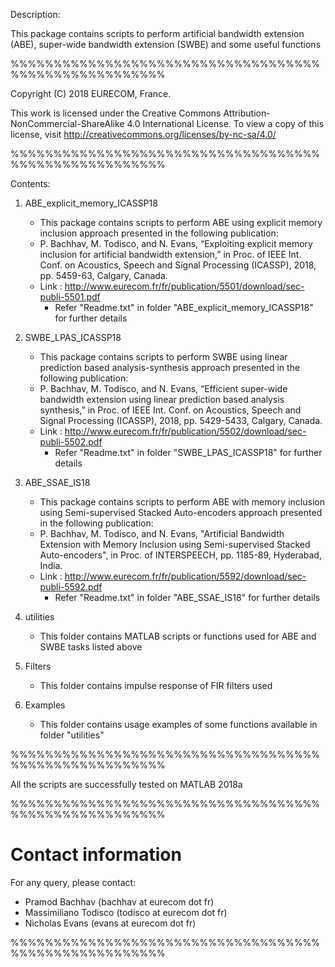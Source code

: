 Description:

This package contains scripts to perform artificial bandwidth extension (ABE), super-wide bandwidth extension (SWBE) and some useful functions

%%%%%%%%%%%%%%%%%%%%%%%%%%%%%%%%%%%%%%%%%%%%%%%%%%%%%%

Copyright (C) 2018 EURECOM, France.

This work is licensed under the Creative Commons Attribution-NonCommercial-ShareAlike 4.0 International
License. To view a copy of this license, visit http://creativecommons.org/licenses/by-nc-sa/4.0/

%%%%%%%%%%%%%%%%%%%%%%%%%%%%%%%%%%%%%%%%%%%%%%%%%%%%%%

Contents:

1) ABE_explicit_memory_ICASSP18 
	- This package contains scripts to perform ABE using explicit memory inclusion approach presented in the following publication: 
	- P. Bachhav, M. Todisco, and N. Evans, “Exploiting explicit memory inclusion for artificial bandwidth extension,” in Proc. of IEEE Int. Conf. on 	     		   Acoustics, Speech and Signal Processing (ICASSP), 2018, pp. 5459-63, Calgary, Canada.
	- Link : http://www.eurecom.fr/fr/publication/5501/download/sec-publi-5501.pdf
        - Refer "Readme.txt" in folder "ABE_explicit_memory_ICASSP18" for further details
	
2) SWBE_LPAS_ICASSP18 
	- This package contains scripts to perform SWBE using linear prediction based analysis-synthesis approach presented in the following publication:
	- P. Bachhav, M. Todisco, and N. Evans, “Efficient super-wide bandwidth extension using linear prediction based analysis synthesis,” in Proc. of IEEE 
	   Int. Conf. on Acoustics, Speech and Signal Processing (ICASSP), 2018, pp. 5429-5433, Calgary, Canada.
	- Link : http://www.eurecom.fr/fr/publication/5502/download/sec-publi-5502.pdf   
        - Refer "Readme.txt" in folder "SWBE_LPAS_ICASSP18" for further details

3) ABE_SSAE_IS18
	- This package contains scripts to perform ABE with memory inclusion using Semi-supervised Stacked Auto-encoders approach presented in the following publication:
	- P. Bachhav, M. Todisco, and N. Evans, "Artificial Bandwidth Extension with Memory Inclusion using Semi-supervised Stacked Auto-encoders", in Proc. of INTERSPEECH, pp. 1185-89, Hyderabad, India.
	- Link : http://www.eurecom.fr/fr/publication/5592/download/sec-publi-5592.pdf
        - Refer "Readme.txt" in folder "ABE_SSAE_IS18" for further details

4) utilities 
	- This folder contains MATLAB scripts or functions used for ABE and SWBE tasks listed above
	
5) Filters 
	- This folder contains impulse response of FIR filters used

6) Examples 
	- This folder contains usage examples of some functions available in folder "utilities"

%%%%%%%%%%%%%%%%%%%%%%%%%%%%%%%%%%%%%%%%%%%%%%%%%%%%%%

All the scripts are successfully tested on MATLAB 2018a
	
%%%%%%%%%%%%%%%%%%%%%%%%%%%%%%%%%%%%%%%%%%%%%%%%%%%%%%
   
Contact information
===================

For any query, please contact:

- Pramod Bachhav (bachhav at eurecom dot fr)
- Massimiliano Todisco (todisco at eurecom dot fr)
- Nicholas Evans (evans at eurecom dot fr)

%%%%%%%%%%%%%%%%%%%%%%%%%%%%%%%%%%%%%%%%%%%%%%%%%%%%%%
